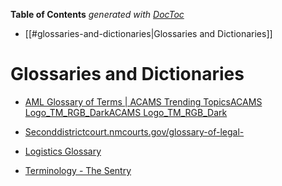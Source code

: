 <!-- START doctoc generated TOC please keep comment here to allow auto update -->
<!-- DON'T EDIT THIS SECTION, INSTEAD RE-RUN doctoc TO UPDATE -->
**Table of Contents**  *generated with [DocToc](https://github.com/thlorenz/doctoc)*

- [[#glossaries-and-dictionaries|Glossaries and Dictionaries]]

<!-- END doctoc generated TOC please keep comment here to allow auto update -->

# Glossaries and Dictionaries

- [AML Glossary of Terms | ACAMS Trending TopicsACAMS Logo_TM_RGB_DarkACAMS Logo_TM_RGB_Dark](https://www.acams.org/en/resources/aml-glossary-of-terms)

- [Seconddistrictcourt.nmcourts.gov/glossary-of-legal-](https://seconddistrictcourt.nmcourts.gov/glossary-of-legal-)

- [Logistics Glossary](https://www.logisticsglossary.com/)

- [Terminology - The Sentry](https://thesentry.org/terminology)